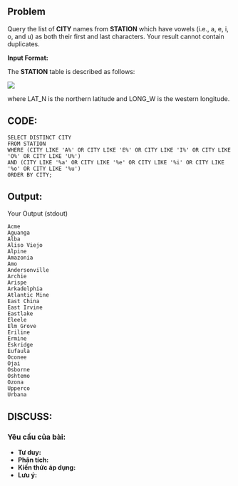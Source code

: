 ## Problem
 
 Query the list of **CITY** names from **STATION** which have vowels (i.e., a, e, i, o, and u) as both their first and last characters. Your result cannot contain duplicates.
 
 **Input Format:**
 
 The **STATION** table is described as follows:

![](https://s3.amazonaws.com/hr-challenge-images/9336/1449345840-5f0a551030-Station.jpg)

where LAT_N is the northern latitude and LONG_W is the western longitude.

## CODE:

    SELECT DISTINCT CITY 
    FROM STATION 
    WHERE (CITY LIKE 'A%' OR CITY LIKE 'E%' OR CITY LIKE 'I%' OR CITY LIKE 'O%' OR CITY LIKE 'U%') 
    AND (CITY LIKE '%a' OR CITY LIKE '%e' OR CITY LIKE '%i' OR CITY LIKE '%o' OR CITY LIKE '%u') 
    ORDER BY CITY;
    
## Output:
Your Output (stdout)

    Acme 
    Aguanga 
    Alba 
    Aliso Viejo 
    Alpine 
    Amazonia 
    Amo 
    Andersonville 
    Archie 
    Arispe 
    Arkadelphia 
    Atlantic Mine 
    East China 
    East Irvine 
    Eastlake 
    Eleele 
    Elm Grove 
    Eriline 
    Ermine 
    Eskridge 
    Eufaula 
    Oconee 
    Ojai 
    Osborne 
    Oshtemo 
    Ozona 
    Upperco 
    Urbana 
    

## DISCUSS:
### Yêu cầu của bài: 
- **Tư duy:** 
- **Phân tích:**
- **Kiến thức áp dụng:**
- **Lưu ý:**


